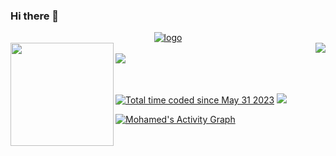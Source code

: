 ### Hi there 👋
<div style="display: flex;justify-content: center;">
  <a href="https://github.com/mohamedSabry0/">  
    <img alt="logo" align="center" src="https://github.com/mohamedSabry0/mohamedSabry0/assets/22299539/b580e946-d7db-4671-b66d-177a500740fa" />
  </a>
</div>


<div>
  <a href="https://github.com/anuraghazra/github-readme-stats">
    <img align="right" src="https://github-readme-stats.vercel.app/api/top-langs/?username=mohamedSabry0&layout=compact&langs_count=6"/>
  </a>
  
  <a href="https://github.com/anuraghazra/github-readme-stats">
    <img align="left" src="https://github-readme-stats.vercel.app/api?username=mohamedSabry0&show_icons=true&theme=swift&include_all_commits=true" height="165"/>
  </a>
  
  </br>
  <a href="https://github.com/ryo-ma/github-profile-trophy">  
    <img align="center" src="https://github-profile-trophy.vercel.app/?username=mohamedSabry0&margin-w=90&title=-MultiLanguage,AllSuperRank,LongTimeUser,Organizations,Stars,Commits,Followers,Issues,PullRequest,Repositories" />
  </a>
 
  </br></br>
<a href="https://wakatime.com/@43021e40-8fa2-4d57-9c23-1f7d92109eca"><img src="https://wakatime.com/badge/user/43021e40-8fa2-4d57-9c23-1f7d92109eca.svg" alt="Total time coded since May 31 2023" /></a>
  <a href="https://visitcount.itsvg.in">
    <img src="https://visitcount.itsvg.in/api?id=mohamedSabry0&label=Profile%20Views&color=1&icon=2&pretty=true" />
  </a>
  
  <a href="https://github.com/ashutosh00710/github-readme-activity-graph">
    <img alt="Mohamed's Activity Graph" src="https://github-readme-activity-graph.vercel.app/graph/?username=mohamedSabry0&bg_color=fff&point=30a14e&line=9be9a8&color=000&hide_title=true"/>
  </a>
</div>

